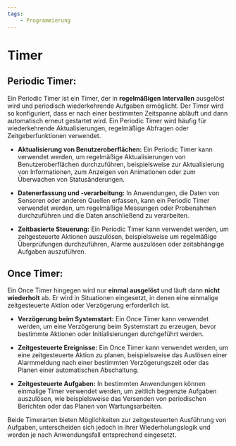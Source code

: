 ```yaml
---
tags:
    - Programmierung
---
```


# Timer

## Periodic Timer:

Ein Periodic Timer ist ein Timer, der in **regelmäßigen Intervallen** ausgelöst wird und periodisch wiederkehrende Aufgaben ermöglicht. Der Timer wird so konfiguriert, dass er nach einer bestimmten Zeitspanne abläuft und dann automatisch erneut gestartet wird. Ein Periodic Timer wird häufig für wiederkehrende Aktualisierungen, regelmäßige Abfragen oder Zeitgeberfunktionen verwendet.

-   **Aktualisierung von Benutzeroberflächen:** Ein Periodic Timer kann verwendet werden, um regelmäßige Aktualisierungen von Benutzeroberflächen durchzuführen, beispielsweise zur Aktualisierung von Informationen, zum Anzeigen von Animationen oder zum Überwachen von Statusänderungen.
-   **Datenerfassung und -verarbeitung:** In Anwendungen, die Daten von Sensoren oder anderen Quellen erfassen, kann ein Periodic Timer verwendet werden, um regelmäßige Messungen oder Probenahmen durchzuführen und die Daten anschließend zu verarbeiten.

-   **Zeitbasierte Steuerung:** Ein Periodic Timer kann verwendet werden, um zeitgesteuerte Aktionen auszulösen, beispielsweise um regelmäßige Überprüfungen durchzuführen, Alarme auszulösen oder zeitabhängige Aufgaben auszuführen.

## Once Timer:

Ein Once Timer hingegen wird nur **einmal ausgelöst** und läuft dann **nicht wiederholt** ab. Er wird in Situationen eingesetzt, in denen eine einmalige zeitgesteuerte Aktion oder Verzögerung erforderlich ist.

-   **Verzögerung beim Systemstart:** Ein Once Timer kann verwendet werden, um eine Verzögerung beim Systemstart zu erzeugen, bevor bestimmte Aktionen oder Initialisierungen durchgeführt werden.
-   **Zeitgesteuerte Ereignisse:** Ein Once Timer kann verwendet werden, um eine zeitgesteuerte Aktion zu planen, beispielsweise das Auslösen einer Alarmmeldung nach einer bestimmten Verzögerungszeit oder das Planen einer automatischen Abschaltung.

-   **Zeitgesteuerte Aufgaben:** In bestimmten Anwendungen können einmalige Timer verwendet werden, um zeitlich begrenzte Aufgaben auszulösen, wie beispielsweise das Versenden von periodischen Berichten oder das Planen von Wartungsarbeiten.

Beide Timerarten bieten Möglichkeiten zur zeitgesteuerten Ausführung von Aufgaben, unterscheiden sich jedoch in ihrer Wiederholungslogik und werden je nach Anwendungsfall entsprechend eingesetzt.
